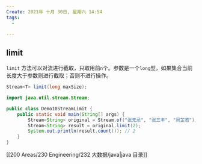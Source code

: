 ```yaml
---
Create: 2021年 十月 30日, 星期六 14:54
tags: 
  - 

---
```

## limit

`limit` 方法可以对流进行截取，只取用前`n`个。参数是一个`long`型，如果集合当前长度大于参数则进行截取；否则不进行操作。

```java
Stream<T> limit(long maxSize);
```

```java
import java.util.stream.Stream;

public class Demo10StreamLimit {
    public static void main(String[] args) { 
        Stream<String> original = Stream.of("张无忌", "张三丰", "周芷若"); 
        Stream<String> result = original.limit(2); 
        System.out.println(result.count()); // 2 
    }
}
```





[[200 Areas/230 Engineering/232 大数据/java|java 目录]]